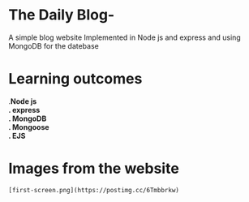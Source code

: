 # The Daily Blog-

A simple blog website Implemented in Node js and express and using MongoDB for the datebase

# Learning outcomes
  .**Node js\
  . express\
  . MongoDB\
  . Mongoose\
  . EJS**
  
  # Images from the website
     
    [first-screen.png](https://postimg.cc/6Tmbbrkw)
